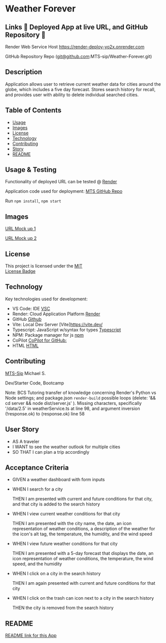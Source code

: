 # Weather Forever

## Links 🔴 Deployed App at live URL, and GitHub Repository 🔴

Render Web Service Host https://render-deploy-yo2x.onrender.com

GitHub Repository Repo (git@github.com:MTS-sip/Weather-Forever.git)

## Description

Application allows user to retrieve current weather data for cities around the globe, which includes a five day forecast. Stores search history for recall, and provides user with ability to delete individual searched cities.

## Table of Contents

- [Usage](#usage--testing)
- [Images](#images)
- [License](#license)
- [Technology](#technology)
- [Contributing](#contributing)
- [Story](#user-story)
- [README](#readme)

## Usage & Testing

Functionality of deployed URL can be tested @ [Render](https://render-deploy-yo2x.onrender.com)

Application code used for deployment: [MTS GitHub Repo](https://github.com/MTS-sip/Weather-Forever)

Run `npm install`,
`npm start`

## Images

[URL Mock up 1](./assets/Weather-Forever1.jpeg)

[URL Mock up 2](./assets/Weather-Forever2.jpeg)

## License

This project is licensed under the [MIT](https://opensource.org/licenses/MIT)  
[License Badge](https://img.shields.io/badge/LICENSE-MIT-yellow)

## Technology

Key technologies used for development:

- VS Code: IDE [VSC](https://code.visualstudio.com/)
- Render: Cloud Application Platform [Render](https://render.com/)
- GitHub [Github](https://github.com/)
- Vite: Local Dev Server [Vite]https://vite.dev/
- Typescript: JavaScript w/syntax for types [Typescript](https://www.typescriptlang.org/)
- NPM: Package manager for js [npm](https://www.npmjs.com/)
- CoPilot [CoPilot for GitHub:](https://github.com/features/copilot)
- HTML [HTML](https://developer.mozilla.org/en-US/docs/Web/HTML)

## Contributing

[MTS-Sip](https://github.com/MTS-sip) Michael S.

Dev/Starter Code, Bootcamp

Note: BCS Tutoring transfer of knowledge concerning Render's Python vs Node settings; and package.json `render-build` possible loops (delete: '&& cd server && node dist/server.js' ). Missing characters, specifically '/data/2.5' in weatherService.ts at line 98, and argument inversion (!response.ok) to (response.ok) line 58

## User Story

- AS A traveler
- I WANT to see the weather outlook for multiple cities
- SO THAT I can plan a trip accordingly

## Acceptance Criteria

- GIVEN a weather dashboard with form inputs

- WHEN I search for a city

  THEN I am presented with current and future conditions for that city, and that city is added to the search history

- WHEN I view current weather conditions for that city

  THEN I am presented with the city name, the date, an icon representation of weather conditions, a description of the weather for the icon's alt tag, the temperature, the humidity, and the wind speed

- WHEN I view future weather conditions for that city

  THEN I am presented with a 5-day forecast that displays the date, an icon representation of weather conditions, the temperature, the wind speed, and the humidity

- WHEN I click on a city in the search history

  THEN I am again presented with current and future conditions for that city

- WHEN I click on the trash can icon next to a city in the search history

  THEN the city is removed from the search history

## README

[README link for this App](https://github.com/MTS-sip/Weather-Forever/blob/main/README.md)
